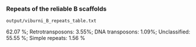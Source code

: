 ### Repeats of the reliable B scaffolds

```
output/viburni_B_repeats_table.txt
```

62.07 %; Retrotransposons: 3.55%; DNA transposons: 1.09%; Unclassified: 55.55 %; Simple repeats: 1.56 %
